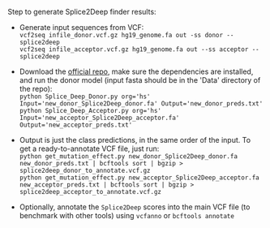Step to generate Splice2Deep finder results:

- Generate input sequences from VCF:\
`vcf2seq infile_donor.vcf.gz hg19_genome.fa out -ss donor --splice2deep`\
`vcf2seq infile_acceptor.vcf.gz hg19_genome.fa out --ss acceptor --splice2deep`

- Download the [official repo](https://github.com/SomayahAlbaradei/Splice_Deep), make sure the dependencies are installed, and run the donor model (input fasta should be in the 'Data' directory of the repo):\
`python Splice_Deep_Donor.py org='hs' Input='new_donor_Splice2Deep_donor.fa' Output='new_donor_preds.txt'`\
`python Splice_Deep_Acceptor.py org='hs' Input='new_acceptor_Splice2Deep_acceptor.fa' Output='new_acceptor_preds.txt'`

- Output is just the class predictions, in the same order of the input. To get a ready-to-annotate VCF file, just run:\
`python get_mutation_effect.py new_donor_Splice2Deep_donor.fa new_donor_preds.txt | bcftools sort | bgzip > splice2deep_donor_to_annotate.vcf.gz`\
`python get_mutation_effect.py new_acceptor_Splice2Deep_acceptor.fa new_acceptor_preds.txt | bcftools sort | bgzip > splice2deep_acceptor_to_annotate.vcf.gz`

- Optionally, annotate the `Splice2Deep` scores into the main VCF file (to benchmark with other tools) using `vcfanno` or `bcftools annotate`
